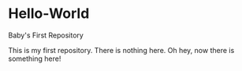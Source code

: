 # Hello-World
Baby's First Repository

This is my first repository. There is nothing here. 
Oh hey, now there is something here!